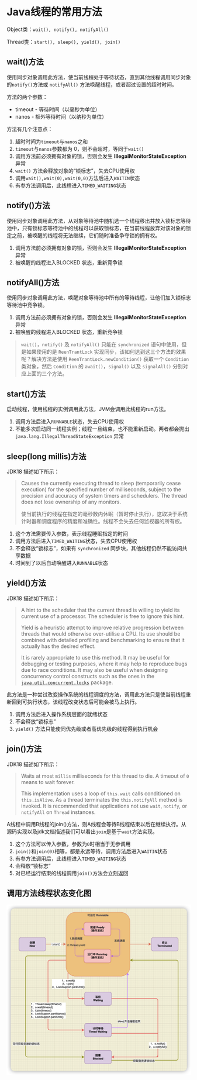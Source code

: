 # Java线程的常用方法

Object类：`wait(), notify(), notifyAll()`

Thread类：`start(), sleep(), yield(), join()`

## wait()方法

使用同步对象调用此方法，使当前线程处于等待状态，直到其他线程调用同步对象的`notify()`方法或 `notifyAll()` 方法唤醒线程，或者超过设置的超时时间。

方法的两个参数：

+ timeout - 等待时间（以毫秒为单位）
+ nanos - 额外等待时间（以纳秒为单位）

方法有几个注意点：

1. 超时时间为`timeout`与`nanos`之和
2. `timeout`与`nanos`参数都为 0，则不会超时，等同于`wait()`
3. 调用方法前必须拥有对象的锁，否则会发生 **IllegalMonitorStateException** 异常
4. `wait()` 方法会释放对象的“锁标志”，失去CPU使用权
5. 调用`wait(),wait(0),wait(0,0)`方法后进入`WAITIN`状态
6. 有参方法调用后，此线程进入`TIMED_WAITING`状态

## notify()方法

使用同步对象调用此方法，从对象等待池中随机选一个线程移出并放入锁标志等待池中，只有锁标志等待池中的线程可以获取锁标志，在当前线程放弃对该对象的锁定之前，被唤醒的线程将无法继续，它们随时准备争夺锁的拥有权。

1. 调用方法前必须拥有对象的锁，否则会发生 **IllegalMonitorStateException** 异常
2. 被唤醒的线程进入BLOCKED 状态，重新竞争锁

## notifyAll()方法

使用同步对象调用此方法，唤醒对象等待池中所有的等待线程，让他们加入锁标志等待池中竞争锁。

1. 调用方法前必须拥有对象的锁，否则会发生 **IllegalMonitorStateException** 异常
2. 被唤醒的线程进入BLOCKED 状态，重新竞争锁

> `wait()`，`notify()` 及 `notifyAll()` 只能在 `synchronized` 语句中使用，但是如果使用的是 `ReenTrantLock` 实现同步，该如何达到这三个方法的效果呢？解决方法是使用 `ReenTrantLock.newCondition()` 获取一个 `Condition` 类对象，然后 `Condition` 的 `await()`，`signal()` 以及 `signalAll()` 分别对应上面的三个方法。

## start()方法

启动线程，使用线程的实例调用此方法，JVM会调用此线程的run方法。

1. 调用方法后进入`RUNNABLE`状态，失去CPU使用权
2. 不能多次启动同一线程实例；线程一旦结束，也不能重新启动。两者都会抛出 `java.lang.IllegalThreadStateException` 异常

## sleep(long millis)方法

JDK18 描述如下所示：

> Causes the currently executing thread to sleep (temporarily cease execution) for the specified number of milliseconds, subject to the precision and accuracy of system timers and schedulers. The thread does not lose ownership of any monitors.
>
> 使当前执行的线程在指定的毫秒数内休眠（暂时停止执行），这取决于系统计时器和调度程序的精度和准确性。线程不会失去任何监视器的所有权。

1. 这个方法需要传入参数，表示线程睡眠指定的时间
2. 调用方法后进入`TIMED_WAITING`状态，失去CPU使用权
3. 不会释放“锁标志”，如果有 `synchronized` 同步块，其他线程仍然不能访问共享数据
4. 时间到了以后自动唤醒进入`RUNNABLE`状态

## yield()方法

JDK18 描述如下所示：

> A hint to the scheduler that the current thread is willing to yield its current use of a processor. The scheduler is free to ignore this hint.
>
> Yield is a heuristic attempt to improve relative progression between threads that would otherwise over-utilise a CPU. Its use should be combined with detailed profiling and benchmarking to ensure that it actually has the desired effect.
>
> It is rarely appropriate to use this method. It may be useful for debugging or testing purposes, where it may help to reproduce bugs due to race conditions. It may also be useful when designing concurrency control constructs such as the ones in the [`java.util.concurrent.locks`](https://docs.oracle.com/en/java/javase/14/docs/api/java.base/java/util/concurrent/locks/package-summary.html) package.

此方法是一种尝试改变操作系统的线程调度的方法，调用此方法只是使当前线程重新回到可执行状态，该线程改变状态后可能会被马上执行。

1. 调用方法后进入操作系统层面的就绪状态
2. 不会释放“锁标志”
3. `yield()` 方法只能使同优先级或者高优先级的线程得到执行机会

## join()方法

JDK18 描述如下所示：

> Waits at most `millis` milliseconds for this thread to die. A timeout of `0` means to wait forever.
>
> This implementation uses a loop of `this.wait` calls conditioned on `this.isAlive`. As a thread terminates the `this.notifyAll` method is invoked. It is recommended that applications not use `wait`, `notify`, or `notifyAll` on `Thread` instances.

A线程中调用B线程的join()方法，则A线程会等待B线程结束以后在继续执行。从源码实现以及jdk文档描述我们可以看出`join`是基于`wait`方法实现。

1. 这个方法可以传入参数，参数为`0`时相当于无参调用
2. `join()`和`join(0)`相等，都是永远等待，调用方法后进入`WAITIN`状态
3. 有参方法调用后，此线程进入`TIMED_WAITING`状态
4. 会释放“锁标志”
5. 对已经运行结束的线程调用`join()`方法会立刻返回

## 调用方法线程状态变化图
![](./img/02-01.png)